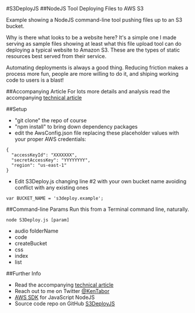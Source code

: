 #S3DeployJS
##NodeJS Tool Deploying Files to AWS S3

Example showing a NodeJS command-line tool pushing files up to an S3 bucket. 

Why is there what looks to be a website here? It's a simple one I made serving as sample files showing at least what this file upload tool can do deploying a typical website to Amazon S3. These are the types of static resources best served from their service.

Automating deployments is always a good thing. Reducing friction makes a process more fun, people are more willing to do it, and shiping working code to users is a blast!

##Accompanying Article
For lots more details and analysis read the accompanying [technical article](http://blog.katworksgames.com/2014/01/25/nodejs_aws_deploy)

##Setup
* "git clone" the repo of course
* "npm install" to bring down dependency packages
* edit the AwsConfig.json file replacing these placeholder values with your proper AWS credentials:

```
{
  "accessKeyId": "XXXXXXX",
  "secretAccessKey": "YYYYYYYY",
  "region": "us-east-1"
}
```
* Edit S3Deploy.js changing line #2 with your own bucket name avoiding conflict with any existing ones

```
var BUCKET_NAME = 's3deploy.example';
```

##Command-line Params
Run this from a Terminal command line, naturally.

```
node S3Deploy.js [param]
```

* audio folderName
* code
* createBucket
* css
* index
* list

##Further Info
* Read the accompanying [technical article](http://blog.katworksgames.com/2014/01/25/nodejs_aws_deploy)
* Reach out to me on Twitter [@KenTabor](https://twitter.com/KenTabor)
* [AWS SDK](http://aws.amazon.com/sdkfornodejs/) for JavaScript NodeJS
* Source code repo on GitHub [S3DeployJS](https://github.com/KDawg/S3DeployJS)
